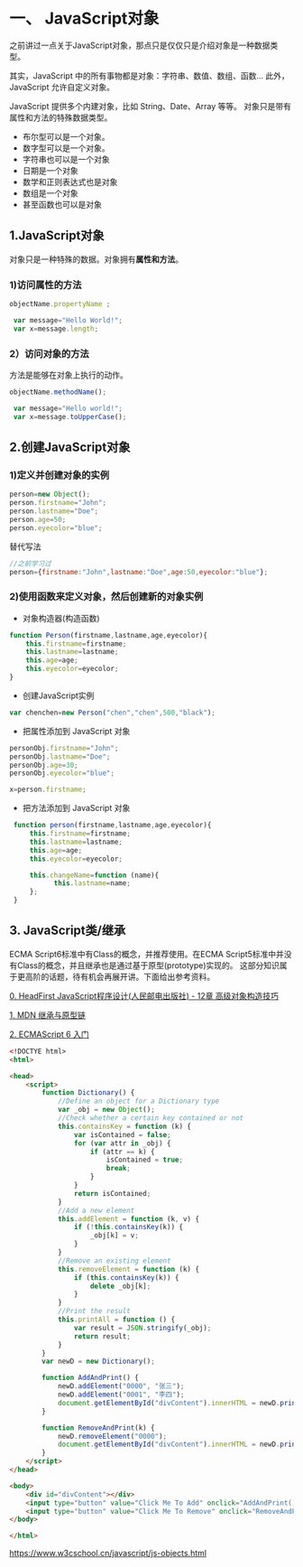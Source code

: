 # 一、 JavaScript对象
之前讲过一点关于JavaScript对象，那点只是仅仅只是介绍对象是一种数据类型。

其实，JavaScript 中的所有事物都是对象：字符串、数值、数组、函数...
此外，JavaScript 允许自定义对象。

JavaScript 提供多个内建对象，比如 String、Date、Array 等等。 对象只是带有属性和方法的特殊数据类型。

- 布尔型可以是一个对象。
- 数字型可以是一个对象。
- 字符串也可以是一个对象
- 日期是一个对象
- 数学和正则表达式也是对象
- 数组是一个对象
- 甚至函数也可以是对象

## 1.JavaScript对象
对象只是一种特殊的数据。对象拥有**属性和方法**。

### 1)访问属性的方法
```javascript
objectName.propertyName ;

 var message="Hello World!";
 var x=message.length;
```

### 2）访问对象的方法
方法是能够在对象上执行的动作。
```js
objectName.methodName();

 var message="Hello world!";
 var x=message.toUpperCase();
```

## 2.创建JavaScript对象

### 1)定义并创建对象的实例
```js
person=new Object();
person.firstname="John";
person.lastname="Doe";
person.age=50;
person.eyecolor="blue";
```
替代写法
```js
//之前学习过
person={firstname:"John",lastname:"Doe",age:50,eyecolor:"blue"};
```
### 2)使用函数来定义对象，然后创建新的对象实例

- 对象构造器(构造函数)
```js
function Person(firstname,lastname,age,eyecolor){
    this.firstname=firstname;
    this.lastname=lastname;
    this.age=age;
    this.eyecolor=eyecolor;
}
```
- 创建JavaScript实例
```js
var chenchen=new Person("chen","chen",500,"black");
```
- 把属性添加到 JavaScript 对象
```js
personObj.firstname="John";
personObj.lastname="Doe";
personObj.age=30;
personObj.eyecolor="blue";

x=person.firstname;
```
- 把方法添加到 JavaScript 对象
```js
 function person(firstname,lastname,age,eyecolor){
     this.firstname=firstname;
     this.lastname=lastname;
     this.age=age;
     this.eyecolor=eyecolor;

     this.changeName=function (name){
           this.lastname=name;
     };
 }
```

## 3. JavaScript类/继承
ECMA Script6标准中有Class的概念，并推荐使用。在ECMA Script5标准中并没有Class的概念，并且继承也是通过基于原型(prototype)实现的。
这部分知识属于更高阶的话题，待有机会再展开讲。下面给出参考资料。

[0. HeadFirst JavaScript程序设计(人民邮电出版社) - 12章 高级对象构造技巧](https://book.douban.com/subject/24807524/)

[1. MDN 继承与原型链](https://developer.mozilla.org/zh-CN/docs/Web/JavaScript/Inheritance_and_the_prototype_chain)

[2. ECMAScript 6 入门](http://es6.ruanyifeng.com/#docs/class-extends)

```html
<!DOCTYE html>
<html>

<head>
    <script>
        function Dictionary() {
            //Define an object for a Dictionary type 	 	
            var _obj = new Object();
            //Check whether a certain key contained or not 	 	
            this.containsKey = function (k) {
                var isContained = false;
                for (var attr in _obj) {
                    if (attr == k) {
                        isContained = true;
                        break;
                    }
                }
                return isContained;
            }
            //Add a new element 	 	
            this.addElement = function (k, v) {
                if (!this.containsKey(k)) {
                    _obj[k] = v;
                }
            }
            //Remove an existing element 	 	
            this.removeElement = function (k) {
                if (this.containsKey(k)) {
                    delete _obj[k];
                }
            }
            //Print the result 	 	
            this.printAll = function () {
                var result = JSON.stringify(_obj);
                return result;
            }
        }
        var newD = new Dictionary();

        function AddAndPrint() {
            newD.addElement("0000", "张三");
            newD.addElement("0001", "李四");
            document.getElementById("divContent").innerHTML = newD.printAll();
        }

        function RemoveAndPrint(k) {
            newD.removeElement("0000");
            document.getElementById("divContent").innerHTML = newD.printAll();
        }
    </script>
</head>

<body>
    <div id="divContent"></div>
    <input type="button" value="Click Me To Add" onclick="AddAndPrint();" />
    <input type="button" value="Click Me To Remove" onclick="RemoveAndPrint(&#39;0000&#39;);" />
</body>

</html>
```
https://www.w3cschool.cn/javascript/js-objects.html